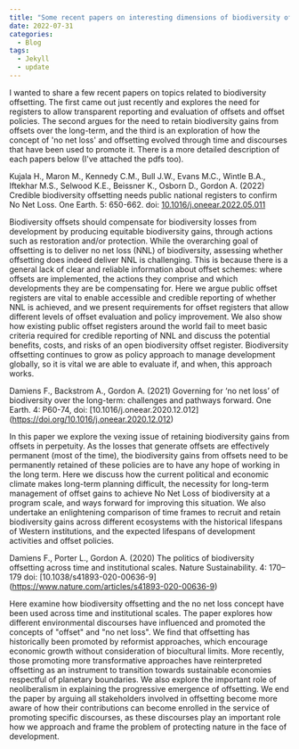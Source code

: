 ```yaml
---
title: "Some recent papers on interesting dimensions of biodiversity offsetting"
date: 2022-07-31
categories:
  - Blog
tags:
  - Jekyll
  - update
---
```


I wanted to share a few recent papers on topics related to biodiversity offsetting. The first came out just recently and explores the need for registers to allow transparent reporting and evaluation of offsets and offset policies. The second argues for the need to retain biodiversity gains from offsets over the long-term, and the third is an exploration of how the concept of 'no net loss' and offsetting evolved through time and discourses that have been used to promote it. There is a more detailed description of each papers below (I've attached the pdfs too).


Kujala H., Maron M., Kennedy C.M., Bull J.W., Evans M.C., Wintle B.A., Iftekhar M.S., Selwood K.E., Beissner K., Osborn D., Gordon A. (2022) Credible biodiversity offsetting needs public national registers to confirm No Net Loss. One Earth. 5: 650-662. doi: [10.1016/j.oneear.2022.05.011](https://doi.org/10.1016/j.oneear.2022.05.011)

Biodiversity offsets should compensate for biodiversity losses from development by producing equitable biodiversity gains, through actions such as restoration and/or protection. While the overarching goal of offsetting is to deliver no net loss (NNL) of biodiversity, assessing whether offsetting does indeed deliver NNL is challenging. This is because there is a general lack of clear and reliable information about offset schemes: where offsets are implemented, the actions they comprise and which developments they are be compensating for. Here we argue public offset registers are vital to enable accessible and credible reporting of whether NNL is achieved, and we present requirements for offset registers that allow different levels of offset evaluation and policy improvement. We also show how existing public offset registers around the world fail to meet basic criteria required for credible reporting of NNL and discuss the potential benefits, costs, and risks of an open biodiversity offset register. Biodiversity offsetting continues to grow as policy approach to manage development globally, so it is vital we are able to evaluate if, and when, this approach works.


Damiens F., Backstrom A., Gordon A. (2021) Governing for ‘no net loss’ of biodiversity over the long-term: challenges and pathways forward. One Earth. 4: P60-74, doi: [10.1016/j.oneear.2020.12.012]
(https://doi.org/10.1016/j.oneear.2020.12.012)

In this paper we explore the vexing issue of retaining biodiversity gains from offsets in perpetuity. As the losses that generate offsets are effectively permanent (most of the time), the biodiversity gains from offsets need to be permanently retained of these policies are to have any hope of working in the long term. Here we discuss how the current political and economic climate makes long-term planning difficult, the necessity for long-term management of offset gains to achieve No Net Loss of biodiversity at a program scale, and ways forward for improving this situation. We also undertake an enlightening  comparison of time frames to recruit and retain biodiversity gains across different ecosystems with the historical lifespans of Western institutions, and the expected lifespans of development activities and offset policies.


Damiens F., Porter L., Gordon A. (2020) The politics of biodiversity offsetting across time and institutional scales. Nature Sustainability. 4: 170–179 doi: [10.1038/s41893-020-00636-9]
(https://www.nature.com/articles/s41893-020-00636-9)

Here examine how biodiversity offsetting and the no net loss concept have been used across time and institutional scales. The paper explores how different environmental discourses have influenced and promoted the concepts of "offset" and "no net loss". We find that offsetting has historically been promoted by reformist approaches, which encourage economic growth without consideration of biocultural limits. More recently, those promoting more transformative approaches have reinterpreted offsetting as an instrument to transition towards sustainable economies respectful of planetary boundaries. We also explore the important role of neoliberalism in explaining the progressive emergence of offsetting. We end the paper by arguing all stakeholders involved in offsetting become more aware of how their contributions can become enrolled in the service of promoting specific discourses, as these discourses play an important role how we approach and frame the problem of protecting nature in the face of development.